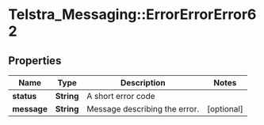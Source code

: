 # Telstra_Messaging::ErrorErrorError62

## Properties
Name | Type | Description | Notes
------------ | ------------- | ------------- | -------------
**status** | **String** | A short error code | 
**message** | **String** | Message describing the error. | [optional] 



